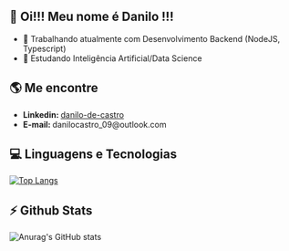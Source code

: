 ## 👋 Oi!!! Meu nome é Danilo !!!

- 🔭 Trabalhando atualmente com Desenvolvimento Backend (NodeJS, Typescript)
- 🌱 Estudando Inteligência Artificial/Data Science

## 🌎 Me encontre

<ul>
  <li> <b> Linkedin: </b><a href="http://www.linkedin.com/in/danilo-de-castro-83b4b51a9"> danilo-de-castro </a></li>
  <li> <b> E-mail: </b> <a > danilocastro_09@outlook.com </a> </li>
</ul>

## 💻 Linguagens e Tecnologias

[![Top Langs](https://github-readme-stats.vercel.app/api/top-langs/?username=danilo-dcs&layout=compact)](https://github.com/anuraghazra/github-readme-stats)

## ⚡ Github Stats

![Anurag's GitHub stats](https://github-readme-stats.vercel.app/api?username=danilo-dcs&show_icons=true&theme=buefy)





<!--
**danilo-dcs/danilo-dcs** is a ✨ _special_ ✨ repository because its `README.md` (this file) appears on your GitHub profile.

Here are some ideas to get you started:

- 🔭 I’m currently working on ...
- 🌱 I’m currently learning ...
- 👯 I’m looking to collaborate on ...
- 🤔 I’m looking for help with ...
- 💬 Ask me about ...
- 📫 How to reach me: ...
- 😄 Pronouns: ...
- ⚡ Fun fact: ...
-->

